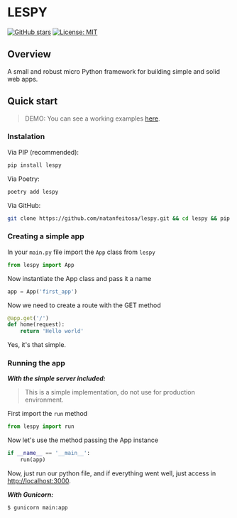 # LESPY

[![GitHub stars](https://img.shields.io/github/stars/natanfeitosa/lespy)](https://github.com/natanfeitosa/lespy/stargazers)
[![License: MIT](https://img.shields.io/badge/License-MIT-blue.svg)](https://opensource.org/licenses/MIT)

## Overview 
A small and robust micro Python framework for building simple and solid web apps.

## Quick start
> DEMO: You can see a working examples [here](./examples).

### Instalation

Via PIP (recommended):

```bash
pip install lespy
```

Via Poetry:
```bash
poetry add lespy
```

Via GitHub:

```bash
git clone https://github.com/natanfeitosa/lespy.git && cd lespy && pip install .
```

### Creating a simple app

In your `main.py` file import the `App` class from `lespy`
```python
from lespy import App
```

Now instantiate the App class and pass it a name
```python
app = App('first_app')
```

Now we need to create a route with the GET method
```python
@app.get('/')
def home(request):
    return 'Hello world'
```

Yes, it's that simple.

### Running the app

**_With the simple server included:_**
> This is a simple implementation, do not use for production environment.

First import the `run` method
```python
from lespy import run
```

Now let's use the method passing the App instance
```python
if __name__ == '__main__':
    run(app)
```

Now, just run our python file, and if everything went well, just access in <http://localhost:3000>.

**_With Gunicorn:_**

```bash
$ gunicorn main:app
```
